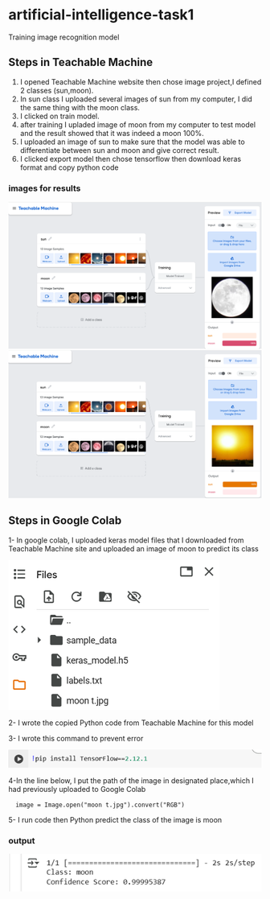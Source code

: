 # artificial-intelligence-task1

Training image recognition model 

## Steps in Teachable Machine

1.   I opened Teachable Machine website then chose image project,I defined 2 classes (sun,moon).
2.   In sun class I uploaded several images of sun from my computer, I did the same thing with the moon class.
3.   I clicked on train model.
4.   after training I upladed  image of moon from my computer to test model and the result showed that it was indeed a moon 100%.
5.   I uploaded an image of sun to make sure that the model was able to differentiate between sun and moon and give 
correct result.
6.   I clicked export model then chose tensorflow then download keras format and copy python code 


### images for results 

![image alt](https://github.com/Sa12345678434/artificial-intelligence-task1/blob/main/moon.png?raw=true)
![image alt](https://github.com/Sa12345678434/artificial-intelligence-task1/blob/main/sun.png?raw=true)



## Steps in Google Colab

1- In google colab, I uploaded keras model files that I downloaded from Teachable Machine site and uploaded an image of moon
to predict its class

 ![image alt](https://github.com/Sa12345678434/artificial-intelligence-task1/blob/main/files2.png?raw=true)

 2- I wrote the copied Python code from Teachable Machine for this model
 
 3- I wrote this command to prevent error
 
 ![image alt](https://github.com/Sa12345678434/artificial-intelligence-task1/blob/main/pip.png?raw=true)


 4-In the line below, I put the path of the image in designated place,which I had previously uploaded to Google Colab
 
      image = Image.open("moon t.jpg").convert("RGB")

5- I run code then Python predict the class of the image is moon 


### output

![image alt](https://github.com/Sa12345678434/artificial-intelligence-task1/blob/main/output%20moon.png?raw=true)


